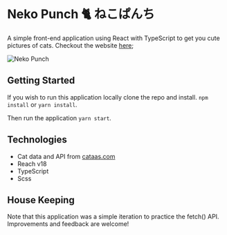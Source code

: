 # Neko Punch 🐈 ねこぱんち
A simple front-end application using React with TypeScript to get you cute pictures of cats. Checkout the website [here](https://bryanam.github.io/neko-punch/);

![Neko Punch](neko-punch.gif)

## Getting Started
If you wish to run this application locally clone the repo and install.
`npm install` or `yarn install`.

Then run the application `yarn start`.

## Technologies 

- Cat data and API from [cataas.com](cataas.com)
- Reach v18
- TypeScript
- Scss


## House Keeping
Note that this application was a simple iteration to practice the fetch() API. Improvements and feedback are welcome!



